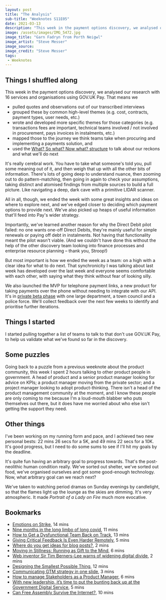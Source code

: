 ```yaml
---
layout: post
title: "The Analysis"
sub-title: "Weeknotes S11E05"
date: 2021-03-13
description: "This week in the payment options discovery, we analysed our research with 16 services and organisations using GOV.UK Pay. We also launched an MVP."
image: /assets/images/IMG_5472.jpg
image_title: "Garn Fadryn from Porth Neigwl"
image_artist: "Steve Messer"
image_source: 
image_credit: "Steve Messer"
tags:
 - Weeknotes
---
```


## Things I shuffled along

This week in the payment options discovery, we analysed our research with 16 services and organisations using GOV.UK Pay. That means we

- pulled quotes and observations out of our transcribed interviews
- grouped these by common high-level themes (e.g. cost, contracts, payment types, user needs, etc.)
- wrote and developed more specific themes for those categories (e.g. transactions fees are important, technical teams involved / not involved in procurement, pays invoices in instalments, etc.)
- mapped those to the journey we think teams take when procuring and implementing a payments solution, and
- used the [What? So what? Now what? structure](https://www.liberatingstructures.com/9-what-so-what-now-what-w/) to talk about our reckons and what we'll do next

It's really cerebral work. You have to take what someone's told you, pull some meaning out of it, and then weigh that up with all the other bits of information. There's lots of going deep to understand nuance, then zooming out to do pattern-matching, then going in again to check your assumptions, taking distinct and atomised findings from multiple sources to build a full picture. Like navigating a deep, dark cave with a primitive LIDAR scanner.

All in all, though, we ended the week with some great insights and ideas on where to explore next, and we've edged closer to deciding which payment options to provide next. We've also picked up heaps of useful information that'll feed into Pay's wider strategy.

Importantly, we've learned another reason for why the Direct Debit pilot failed: no one wants one-off Direct Debits, they're mainly useful for simple renewals or paying off debt in instalments. Not having that functionality meant the pilot wasn't viable. (And we couldn't have done this without the help of the other discovery team looking into finance processes and enterprise resource planning – thank you, Stroop!)

But most important is how we ended the week as a team: on a high with a clear idea for what to do next. That synchronicity I was talking about last week has developed over the last week and everyone seems comfortable with each other, with saying what they think without fear of looking silly.

We also launched the MVP for telephone payment links, a new product for taking payments over the phone without needing to integrate with our API. It's in [private beta phase](https://www.gov.uk/service-manual/agile-delivery/how-the-beta-phase-works) with one large department, a town council and a police force.  We'll collect feedback over the next few weeks to identify and prioritise further iterations.

## Things I started

I started pulling together a list of teams to talk to that don't use GOV.UK Pay, to help us validate what we've found so far in the discovery. 

## Some puzzles

Going back to a puzzle from a previous weeknote about the product community, this week I spent 2 hours talking to other product people in government. A head of product and a senior product manager looking for advice on KPIs; a product manager moving from the private sector; and a project manager looking to adopt product-thinking. There isn't a head of the product management community at the moment, and I know these people are only coming to me because I'm a loud-mouth blabber who puts themselves out there, but it does have me worried about who else isn't getting the support they need. 

## Other things

I've been working on my running form and pace, and I achieved two new personal bests: 22 mins 26 secs for a 5K, and 49 mins 22 secs for a 10K. It's good progress, but I need to do some sums to see if I'll hit my goals by the deadline. 

It's quite fun having an arbitrary goal to progress towards. That's the post-neolithic human condition really. We've sorted out shelter, we've sorted out food, we've organised ourselves and got some good-enough technology. Now, what arbitrary goal can we reach next?

We've taken to watching period dramas on Sunday evenings by candlelight, so that the flames light up the lounge as the skies are dimming. It's very atmospheric. It made _Portrait of a Lady on Fire_ much more evocative. 

## Bookmarks

- [Emotions on Strike](https://www.dissentmagazine.org/article/emotions-on-strike), 14 mins
- [Nine months in the long limbo of long covid](https://edrooksby.wordpress.com/2021/01/09/nine-months-in-the-long-limbo-of-long-covid/), 11 mins
- [How to Get a Dysfunctional Team Back on Track](https://alistapart.com/article/dysfunctional-teams-back-on-track/), 13 mins
- [Giving Critical Feedback Is Even Harder Remotely](https://hbr.org/2021/01/giving-critical-feedback-is-even-harder-remotely), 5 mins
- [Where do you get ideas for blog posts?](https://jlzych.com/2018/05/25/where-do-you-get-ideas-for-blog-posts/), 2 mins
- [Moving in Stillness: Running as Gift to the Mind](https://peepsmagazine.ca/moving-in-stillness/), 6 mins
- [Web inventor Sir Tim Berners-Lee warns of widening digital divide](https://www.bbc.com/news/technology-56367719), 2 mins
- [Designing the Smallest Possible Thing](https://www.interaction-design.org/literature/article/designing-the-smallest-possible-thing), 12 mins
- [Communicating GTM strategy in one slide](https://buildingmomentum.substack.com/p/communicating-gtm-strategy-in-one), 3 mins
- [How to manage Stakeholders as a Product Manager](https://productcoalition.com/how-to-manage-stakeholders-as-a-product-manager-c0ce374ee92f), 6 mins
- [With new leadership, it’s time to put the bunting back up at the Government Digital Service](https://thestack.technology/government-digital-service-new-ceo-culture/), 5 mins
- [Can Free Assembly Survive the Internet?](https://www.publicbooks.org/can-free-assembly-survive-the-internet/), 10 mins